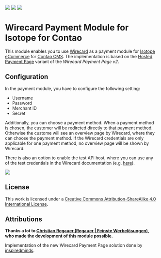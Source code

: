 [![](https://img.shields.io/maintenance/yes/2019.svg)](https://github.com/wangaz/contao-isotope-wirecard)
[![](https://img.shields.io/packagist/v/wangaz/contao-isotope-wirecard.svg)](https://packagist.org/packages/wangaz/contao-isotope-wirecard)
[![](https://img.shields.io/packagist/dt/wangaz/contao-isotope-wirecard.svg)](https://packagist.org/packages/wangaz/contao-isotope-wirecard)

Wirecard Payment Module for Isotope for Contao
======================

This module enables you to use [Wirecard](http://www.wirecard.com) as a payment module for [Isotope eCommerce](https://isotopeecommerce.org) for [Contao CMS](https://contao.org). The implementation is based on the [Hosted Payment Page](https://document-center.wirecard.com/display/PTD/Hosted+Payment+Page) variant of the _Wirecard Payment Page v2_.

## Configuration

In the payment module, you have to configure the following setting:

* Username
* Password
* Merchant ID
* Secret

Additionally, you can choose a payment method. When a payment method is chosen, the customer will be redircted directly to that payment method. Otherwise the custome will see an overview page by Wirecard, where they can choose the payment method. If the Wirecard credentials are only applicable for one payment method, no overview page will be shown by Wirecard.

There is also an option to enable the test API host, where you can use any of the test credentials in the Wirecard documentation (e.g. [here](https://document-center.wirecard.com/display/PTD/HPP+Integration#HPPIntegration-SetupandTestCredentials)).

![](https://raw.githubusercontent.com/wangaz/contao-isotope-wirecard/contao4/screenshot.png)

## License

This work is licensed under a [Creative Commons Attribution-ShareAlike 4.0 International License](http://creativecommons.org/licenses/by-sa/4.0/).

## Attributions

__Thanks a lot to [Christian Regauer (Regauer | Feinste Werbelösungen)](http://www.regauer.at), who made the development of this module possible.__

Implementation of the new Wirecard Payment Page solution done by [inspiredminds](https://github.com/inspiredminds).
